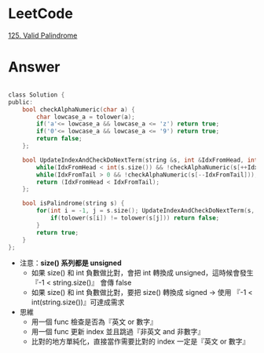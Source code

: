 # LeetCode
[125. Valid Palindrome](https://leetcode.com/problems/valid-palindrome/)


# Answer
```C

class Solution {
public:
    bool checkAlphaNumeric(char a) {
        char lowcase_a = tolower(a);
        if('a'<= lowcase_a && lowcase_a <= 'z') return true;
        if('0'<= lowcase_a && lowcase_a <= '9') return true;
        return false;
    };

    bool UpdateIndexAndCheckDoNextTerm(string &s, int &IdxFromHead, int &IdxFromTail) {
        while(IdxFromHead < int(s.size()) && !checkAlphaNumeric(s[++IdxFromHead]));
        while(IdxFromTail > 0 && !checkAlphaNumeric(s[--IdxFromTail]));
        return (IdxFromHead < IdxFromTail);
    };

    bool isPalindrome(string s) {
        for(int i = -1, j = s.size(); UpdateIndexAndCheckDoNextTerm(s, i, j); ) {
            if(tolower(s[i]) != tolower(s[j])) return false;
        }
        return true;
    }
};
```
- 注意：**size() 系列都是 unsigned**
	- 如果 size() 和 int 負數做比對，會把 int 轉換成 unsigned，這時候會發生 『-1 < string.size()』 會傳 false
	- 如果 size() 和 int 負數做比對，要把 size() 轉換成 signed -> 使用 『-1 < int(string.size())』可達成需求
- 思維
	- 用一個 func 檢查是否為『英文 or 數字』
	- 用一個 func 更新 index 並且跳過『非英文 and 非數字』
	- 比對的地方單純化，直接當作需要比對的 index 一定是『英文 or 數字』
